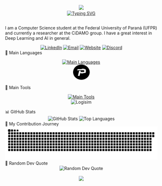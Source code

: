<div align="center">
<img src="https://capsule-render.vercel.app/api?type=waving&height=120&color=2C3C64&section=header"/>
</div>

<div align="center">
<a href="https://git.io/typing-svg">
<img src="https://readme-typing-svg.demolab.com?font=Fira+Code&weight=700&size=34&pause=1000&color=EBC661&background=FFFFFF00&center=true&vCenter=true&width=600&lines=Hi!+I'm+Pietro+Comin;Computer+Scientist;C/C%2B%2B+Developer;Deep+Learning+Enthusiast" alt="Typing SVG" />
</a>
</div>

<br>

I am a Computer Science student at the Federal University of Paraná (UFPR) and currently a researcher at the CiDAMO group. I have a great interest in Deep Learning and AI in general.

<div align="center">
<a href="https://www.linkedin.com/in/pietro-comin" target="_blank"><img src="https://img.shields.io/badge/LinkedIn-0077B5?style=for-the-badge&logo=linkedin&logoColor=white" alt="LinkedIn"></a>
<a href="mailto:pietro.comin10@gmail.com"><img src="https://img.shields.io/badge/Email-D14836?style=for-the-badge&logo=gmail&logoColor=white" alt="Email"></a>
<a href="https://pietrocom.github.io" target="_blank"><img src="https://img.shields.io/badge/Website-2C3C64?style=for-the-badge&logo=About.me&logoColor=white" alt="Website"></a>
<a href="https://discordapp.com/users/524573277381722125" target="_blank"><img src="https://img.shields.io/badge/Discord-7289DA?style=for-the-badge&logo=discord&logoColor=white" alt="Discord"></a>
</div>
📜 Main Languages

<p align="center">
<a href="https://skillicons.dev">
<img src="https://skillicons.dev/icons?i=c,cpp,python,html,css&theme=dark" alt="Main Languages"/>
</a>
<br>
<img src="assets/Pascal_icon.png" alt="Pascal_icon.png" width="55" height="50" />
</p>
🔧 Main Tools

<p align="center">
<a href="https://skillicons.dev">
<img src="https://skillicons.dev/icons?i=linux,github,vscode,vim&theme=dark" alt="Main Tools"/>
</a>
<br>
<img src="https://github.com/logisim-evolution/logisim-evolution/blob/main/docs/img/logisim-evolution-logo.png?raw=true" alt="Logisim" width="150" />
</p>
📊 GitHub Stats

<div align="center">
<img height="180px" src="https://github-readme-stats-git-masterrstaa-rickstaa.vercel.app/api?username=pietrocom&show_icons=true&theme=tokyonight&rank_icon=github&border_radius=10" alt="GitHub Stats" />
<img height="180px" src="https://github-readme-stats-git-masterrstaa-rickstaa.vercel.app/api/top-langs/?username=pietrocom&layout=compact&theme=tokyonight&border_radius=10" alt="Top Languages" />
</div>
🐍 My Contribution Journey

<div align="center">
<img src="https://github.com/pietrocom/pietrocom/blob/output/github-contribution-grid-snake.svg" alt="Snake animation" />
</div>
💬 Random Dev Quote

<div align="center">
<img src="https://quotes-github-readme.vercel.app/api?type=horizontal&theme=radical" alt="Random Dev Quote"/>
</div>

<br>

<div align="center">
<img src="https://capsule-render.vercel.app/api?type=waving&height=120&color=2C3C64&section=footer"/>
</div>
